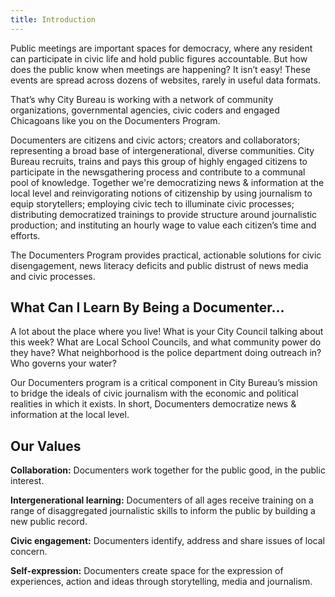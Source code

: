 ```yaml
---
title: Introduction
---
```

Public meetings are important spaces for democracy, where any resident can participate in civic life and hold public figures accountable. But how does the public know when meetings are happening? It isn’t easy! These events are spread across dozens of websites, rarely in useful data formats.

That’s why City Bureau is working with a network of community organizations, governmental agencies, civic coders and engaged Chicagoans like you on the Documenters Program.

Documenters are citizens and civic actors; creators and collaborators; representing a broad base of intergenerational, diverse communities. City Bureau recruits, trains and pays this group of highly engaged citizens to participate in the newsgathering process and contribute to a communal pool of knowledge. Together we're democratizing news & information at the local level and reinvigorating notions of citizenship by using journalism to equip storytellers; employing civic tech to illuminate civic processes; distributing democratized trainings to provide structure around journalistic production; and instituting an hourly wage to value each citizen’s time and efforts. 

The Documenters Program provides practical, actionable solutions for civic disengagement, news literacy deficits and public distrust of news media and civic processes.

## What Can I Learn By Being a Documenter...

A lot about the place where you live! What is your City Council talking about this week? What are Local School Councils, and what community power do they have? What neighborhood is the police department doing outreach in? Who governs your water?

Our Documenters program is a critical component in City Bureau’s mission to bridge the ideals of civic journalism with the economic and political realities in which it exists. In short, Documenters democratize news & information at the local level.

## Our Values

**Collaboration:** Documenters work together for the public good, in the public interest.

**Intergenerational learning:** Documenters of all ages receive training on a range of disaggregated journalistic skills to inform the public by building a new public record.

**Civic engagement:** Documenters identify, address and share issues of local concern.

**Self-expression:** Documenters create space for the expression of experiences, action and ideas through storytelling, media and journalism.
